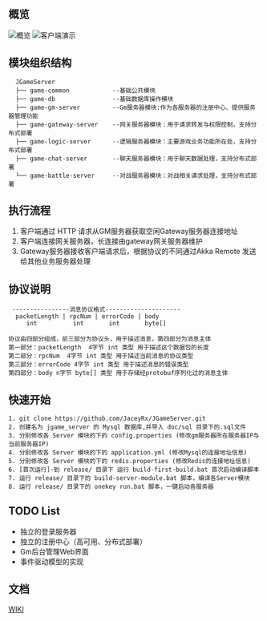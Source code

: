 ## 概览
![概览](https://github.com/JaceyRx/JGameServer/blob/master/doc/img/game.png "概览")
![客户端演示](https://github.com/JaceyRx/JGameServer/blob/master/doc/img/client.gif "客户端演示")
## 模块组织结构

``` 
  JGameServer
  ├── game-common            --基础公共模块
  ├── game-db                --基础数据库操作模块
  ├── game-gm-server         --Gm服务器模块:作为各服务器的注册中心、提供服务器管理功能
  ├── game-gateway-server    --网关服务器模块：用于请求转发与权限控制，支持分布式部署
  ├── game-logic-server      --逻辑服务器模块：主要游戏业务功能所在处，支持分布式部署
  ├── game-chat-server       --聊天服务器模块：用于聊天数据处理，支持分布式部署
  └── game-battle-server     --对战服务器模块：对战相关请求处理，支持分布式部署
  ```
## 执行流程

1. 客户端通过 HTTP 请求从GM服务器获取空闲Gateway服务器连接地址
2. 客户端连接网关服务器，长连接由gateway网关服务器维护
3. Gateway服务器接收客户端请求后，根据协议的不同通过Akka Remote 发送给其他业务服务器处理 

## 协议说明

```
 ----------------消息协议格式---------------------
  packetLength | rpcNum | errorCode | body
     int          int       int       byte[]

协议由四部分组成，前三部分为协议头，用于描述消息，第四部分为消息主体
第一部分：packetLength  4字节 int 类型 用于描述这个数据包的长度
第二部分：rpcNum  4字节 int 类型 用于描述当前消息的协议类型
第三部分：errorCode 4字节 int 类型 用于描述消息的错误类型
第四部分：body n字节 byte[] 类型 用于存储经protobuf序列化过的消息主体
```

## 快速开始

```
1. git clone https://github.com/JaceyRx/JGameServer.git
2. 创建名为 jgame_server 的 Mysql 数据库,并导入 doc/sql 目录下的.sql文件
3. 分别修改各 Server 模块的下的 config.properties (修改gm服务器所在服务器IP与当前服务器IP)
4. 分别修改各 Server 模块的下的 application.yml (修改Mysql的连接地址信息)
5. 分别修改各 Server 模块的下的 redis.properties (修改Redis的连接地址信息)
6. [首次运行]-到 release/ 目录下 运行 build-first-build.bat 首次启动编译脚本
7. 运行 release/ 目录下的 build-server-module.bat 脚本，编译各Server模块
8. 运行 release/ 目录下的 onekey run.bat 脚本，一键启动各服务器
```

## TODO List
- 独立的登录服务器
- 独立的注册中心（高可用、分布式部署）
- Gm后台管理Web界面
- 事件驱动模型的实现

## 文档
[WIKI](http://xxx "WIKI")
